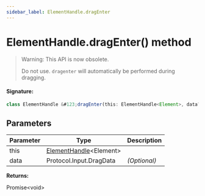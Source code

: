 ```yaml
---
sidebar_label: ElementHandle.dragEnter
---
```


# ElementHandle.dragEnter() method

> Warning: This API is now obsolete.
>
> Do not use. `dragenter` will automatically be performed during dragging.

#### Signature:

```typescript
class ElementHandle &#123;dragEnter(this: ElementHandle<Element>, data?: Protocol.Input.DragData): Promise<void>;&#125;
```

## Parameters

| Parameter | Type                                                         | Description  |
| --------- | ------------------------------------------------------------ | ------------ |
| this      | [ElementHandle](./puppeteer.elementhandle.md)&lt;Element&gt; |              |
| data      | Protocol.Input.DragData                                      | _(Optional)_ |

**Returns:**

Promise&lt;void&gt;
